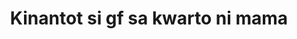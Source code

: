 ---
layout: post
title: Kinantot si gf sa kwarto ni mama
duration: '07:25'
view: 328
rate: 2
video: 'https://flashservice.xvideos.com/embedframe/20739709'
category: 
 - pinay
 - student
tags: 
 - pinay-sex
 - nene
 - mokong
 - fucked
 - jackpot
priority: 0.9
changefreq: daily
---